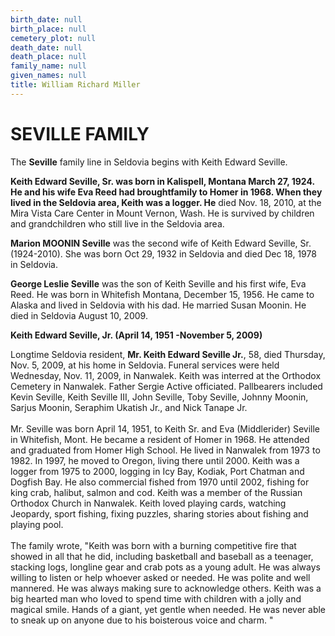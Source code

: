```yaml
---
birth_date: null
birth_place: null
cemetery_plot: null
death_date: null
death_place: null
family_name: null
given_names: null
title: William Richard Miller
---
```


# SEVILLE FAMILY

The **Seville** family line in Seldovia begins with Keith
Edward Seville.

**Keith Edward Seville, Sr. was born in Kalispell, Montana
March 27, 1924. He and his wife Eva Reed had broughtfamily to Homer in
1968. When they lived in the Seldovia area, Keith was a logger. He**
died Nov. 18, 2010, at the Mira Vista Care Center in Mount Vernon, Wash.
He is survived by children and grandchildren who still live in the
Seldovia area.

**Marion MOONIN Seville** was the second wife of Keith
Edward Seville, Sr. (1924-2010). She was born Oct 29, 1932 in Seldovia
and died Dec 18, 1978 in Seldovia.

**George Leslie Seville** was the son of Keith Seville and
his first wife, Eva Reed. He was born in Whitefish Montana, December 15,
1956. He came to Alaska and lived in Seldovia with his dad. He married
Susan Moonin. He died in Seldovia August 10, 2009.

**Keith Edward Seville, Jr. (April 14, 1951 -November 5,
2009)**

Longtime Seldovia resident, **Mr. Keith Edward Seville Jr.**, 58, died
Thursday, Nov. 5, 2009, at his home in Seldovia. Funeral services were
held Wednesday, Nov. 11, 2009, in Nanwalek. Keith was interred at the
Orthodox Cemetery in Nanwalek. Father Sergie Active officiated.
Pallbearers included Kevin Seville, Keith Seville III, John Seville,
Toby Seville, Johnny Moonin, Sarjus Moonin, Seraphim Ukatish Jr., and
Nick Tanape Jr.\
\
Mr. Seville was born April 14, 1951, to Keith Sr. and Eva (Middlerider)
Seville in Whitefish, Mont. He became a resident of Homer in 1968. He
attended and graduated from Homer High School. He lived in Nanwalek from
1973 to 1982. In 1997, he moved to Oregon, living there until 2000.
Keith was a logger from 1975 to 2000, logging in Icy Bay, Kodiak, Port
Chatman and Dogfish Bay. He also commercial fished from 1970 until 2002,
fishing for king crab, halibut, salmon and cod. Keith was a member of
the Russian Orthodox Church in Nanwalek. Keith loved playing cards,
watching Jeopardy, sport fishing, fixing puzzles, sharing stories about
fishing and playing pool.\
\
The family wrote, \"Keith was born with a burning competitive fire that
showed in all that he did, including basketball and baseball as a
teenager, stacking logs, longline gear and crab pots as a young adult.
He was always willing to listen or help whoever asked or needed. He was
polite and well mannered. He was always making sure to acknowledge
others. Keith was a big hearted man who loved to spend time with
children with a jolly and magical smile. Hands of a giant, yet gentle
when needed. He was never able to sneak up on anyone due to his
boisterous voice and charm. \"

